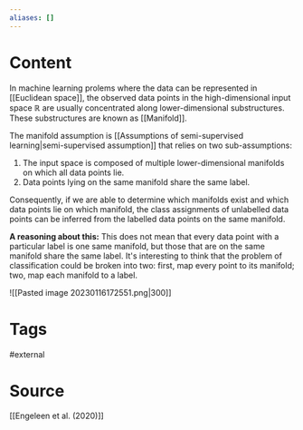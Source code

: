 ```yaml
---
aliases: []
---
```

# Content
In machine learning prolems where the data can be represented in [[Euclidean space]], the observed data points in the high-dimensional input space $\mathbb{R}$ are usually concentrated along lower-dimensional substructures. These substructures are known as [[Manifold]].

The manifold assumption is [[Assumptions of semi-supervised learning|semi-supervised assumption]]  that relies on two sub-assumptions:
1. The input space is composed of multiple lower-dimensional manifolds on which all data points lie.
2. Data points lying on the same manifold share the same label.

Consequently, if we are able to determine which manifolds exist and which data points lie on which manifold, the class assignments of unlabelled data points can be inferred from the labelled data points on the same manifold.

**A reasoning about this:** This does not mean that every data point with a particular label is one same manifold, but those that are on the same manifold share the same label. It's interesting to think that the problem of classification could be broken into two: first, map every point to its manifold; two, map each manifold to a label. 

![[Pasted image 20230116172551.png|300]]

# Tags
#external 

# Source
[[Engeleen et al. (2020)]]